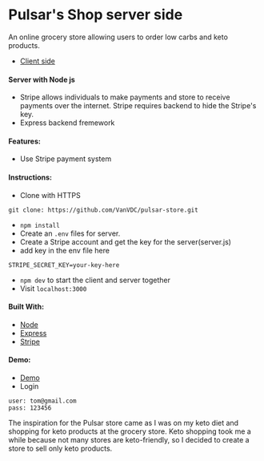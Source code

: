 # Pulsar's Shop server side

An online grocery store allowing users to order low carbs and keto products.

- [Client side](https://github.com/VanVDC/pulsar-store/tree/master/client)

#### Server with Node js

- Stripe allows individuals to make payments and store to receive payments over the internet. Stripe requires backend to hide the Stripe's key.
- Express backend fremework

#### Features:

- Use Stripe payment system

#### Instructions:

- Clone with HTTPS

```
git clone: https://github.com/VanVDC/pulsar-store.git
```

- `npm install`
- Create an `.env` files for server.
- Create a Stripe account and get the key for the server(server.js)
- add key in the env file here

```
STRIPE_SECRET_KEY=your-key-here
```

- `npm dev` to start the client and server together
- Visit `localhost:3000`

#### Built With:

- [Node](https://nodejs.org/en/)
- [Express](https://github.com/expressjs/express)
- [Stripe](https://github.com/stripe/stripe-node)

#### Demo:

- [Demo](https://pulsar-live.herokuapp.com/)
- Login

```
user: tom@gmail.com
pass: 123456
```

The inspiration for the Pulsar store came as I was on my keto diet and shopping for keto products at the grocery store. Keto shopping took me a while because not many stores are keto-friendly, so I decided to create a store to sell only keto products.  
